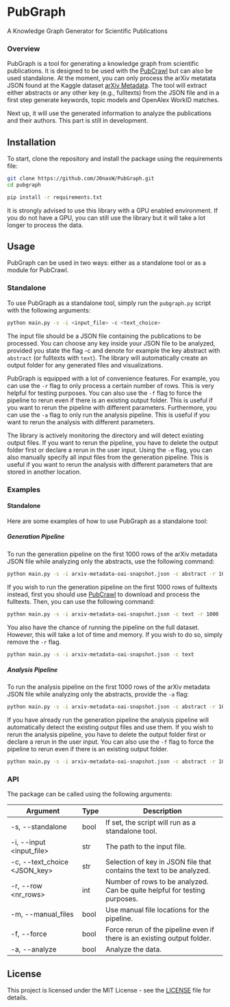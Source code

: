 # PubGraph
A Knowledge Graph Generator for Scientific Publications

### Overview
PubGraph is a tool for generating a knowledge graph from scientific publications. It is designed to be used with the [PubCrawl](https://github.com/J0nasW/PubCrawl) but can also be used standalone. At the moment, you can only process the arXiv metatata JSON found at the Kaggle dataset [arXiv Metadata](https://www.kaggle.com/Cornell-University/arxiv). The tool will extract either abstracts or any other key (e.g., fulltexts) from the JSON file and in a first step generate keywords, topic models and OpenAlex WorkID matches.

Next up, it will use the generated information to analyze the publications and their authors. This part is still in development. 

## Installation
To start, clone the repository and install the package using the requirements file:

```bash
git clone https://github.com/J0nasW/PubGraph.git
cd pubgraph

pip install -r requirements.txt
```

It is strongly advised to use this library with a GPU enabled environment. If you do not have a GPU, you can still use the library but it will take a lot longer to process the data.

## Usage
PubGraph can be used in two ways: either as a standalone tool or as a module for PubCrawl.

### Standalone
To use PubGraph as a standalone tool, simply run the `pubgraph.py` script with the following arguments:

```bash
python main.py -s -i <input_file> -c <text_choice>
```

The input file should be a JSON file containing the publications to be processed. You can choose any key inside your JSON file to be analyzed, provided you state the flag -c and denote for example the key abstract with `abstract` (or fulltexts with `text`). The library will automatically create an output folder for any generated files and visualizations.

PubGraph is equipped with a lot of convenience features. For example, you can use the `-r` flag to only process a certain number of rows. This is very helpful for testing purposes. You can also use the `-f` flag to force the pipeline to rerun even if there is an existing output folder. This is useful if you want to rerun the pipeline with different parameters. Furthermore, you can use the `-a` flag to only run the analysis pipeline. This is useful if you want to rerun the analysis with different parameters.

The library is actively monitoring the directory and will detect existing output files. If you want to rerun the pipeline, you have to delete the output folder first or declare a rerun in the user input. Using the `-m` flag, you can also manually specify all input files from the generation pipeline. This is useful if you want to rerun the analysis with different parameters that are stored in another location.

### Examples

#### Standalone
Here are some examples of how to use PubGraph as a standalone tool:

##### Generation Pipeline
To run the generation pipeline on the first 1000 rows of the arXiv metadata JSON file while analyzing only the abstracts, use the following command:

```bash
python main.py -s -i arxiv-metadata-oai-snapshot.json -c abstract -r 1000
```

If you wish to run the generation pipeline on the first 1000 rows of fulltexts instead, first you should use [PubCrawl](https://github.com/J0nasW/PubCrawl) to download and process the fulltexts. Then, you can use the following command:

```bash
python main.py -s -i arxiv-metadata-oai-snapshot.json -c text -r 1000
```

You also have the chance of running the pipeline on the full dataset. However, this will take a lot of time and memory. If you wish to do so, simply remove the `-r` flag.

```bash
python main.py -s -i arxiv-metadata-oai-snapshot.json -c text
```

##### Analysis Pipeline
To run the analysis pipeline on the first 1000 rows of the arXiv metadata JSON file while analyzing only the abstracts, provide the `-a` flag:

```bash
python main.py -s -i arxiv-metadata-oai-snapshot.json -c abstract -r 1000 -a
```

If you have already run the generation pipeline the analysis pipeline will automatically detect the existing output files and use them. If you wish to rerun the analysis pipeline, you have to delete the output folder first or declare a rerun in the user input. You can also use the `-f` flag to force the pipeline to rerun even if there is an existing output folder.

```bash
python main.py -s -i arxiv-metadata-oai-snapshot.json -c abstract -r 1000 -a -f
```

### API
The package can be called using the following arguments:

| Argument | Type | Description |
| --- | --- | --- |
| -s, --standalone | bool | If set, the script will run as a standalone tool. |
| -i, --input <input_file> | str | The path to the input file. |
| -c, --text_choice <JSON_key> | str | Selection of key in JSON file that contains the text to be analyzed. |
| -r, --row <nr_rows> | int | Number of rows to be analyzed. Can be quite helpful for testing purposes. |
| -m, --manual_files | bool | Use manual file locations for the pipeline. |
| -f, --force | bool | Force rerun of the pipeline even if there is an existing output folder. |
| -a, --analyze | bool | Analyze the data. |

## License
This project is licensed under the MIT License - see the [LICENSE](LICENSE) file for details.